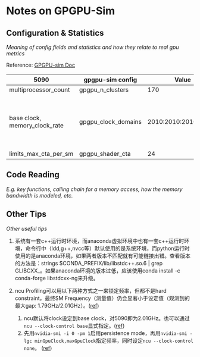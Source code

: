 # Notes on GPGPU-Sim

## Configuration & Statistics

*Meaning of config fields and statistics and how they relate to real gpu metrics*

Reference: [GPGPU-sim Doc](http://gpgpu-sim.org/manual/index.php/Main_Page#Configuration_Options)

| 5090 |  gpgpu-sim config  |  Value | Note |
| -- | -- | -- | -- |
| multiprocessor_count | gpgpu_n_clusters | 170 | |
| base clock, memory_clock_rate | gpgpu_clock_domains | 2010:2010:2010:14000 | \<Core Clock\>:\<Interconnect Clock\>:\<L2 Clock\>:\<DRAM Clock\>  |
| limits_max_cta_per_sm | gpgpu_shader_cta | 24 | |


## Code Reading

*E.g. key functions, calling chain for a memory access, how the memory bandwidth is modeled, etc.*

## Other Tips

*Other useful tips*

1. 系统有一套c++运行时环境，而anaconda虚拟环境中也有一套c++运行时环境，命令行中（ldd,g++,nvcc等）默认使用的是系统环境，而python运行时使用的是anaconda环境，如果两者版本不匹配就有可能链接出错。查看版本的方法是：strings $CONDA_PREFIX/lib/libstdc++.so.6 | grep GLIBCXX_。如果anaconda环境的版本过低，应该使用conda install -c conda-forge libstdcxx-ng来升级。

2. ncu Profiling可以用以下两种方式之一来锁定频率，但都不是hard constraint，最终SM Frequency（测量值）仍会显著小于设定值（观测到的最大gap: 1.79GHz/2.01GHz）。([ref](https://forums.developer.nvidia.com/t/sm-frequency-reported-in-nsight-compute/264271))
    1. ncu默认将clock设定到base clock，对5090即为2.01GHz。也可以通过`ncu --clock-control base`显式指定。([ref](https://docs.nvidia.com/nsight-compute/ProfilingGuide/index.html#clock-control))
    2. 先用`nvidia-smi -i 0 -pm 1`启用persistence mode，再用`nvidia-smi -lgc minGpuClock,maxGpuClock`指定频率，同时设定`ncu --clock-control none`。 ([ref](https://stackoverflow.com/questions/64701751/can-i-fix-my-gpu-clock-rate-to-ensure-consistent-profiling-results))